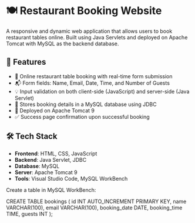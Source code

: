 # 🍽️ Restaurant Booking Website

A responsive and dynamic web application that allows users to book restaurant tables online. Built using Java Servlets and deployed on Apache Tomcat with MySQL as the backend database.

## 🚀 Features

- 📅 Online restaurant table booking with real-time form submission
- 📬 Form fields: Name, Email, Date, Time, and Number of Guests
- 💡 Input validation on both client-side (JavaScript) and server-side (Java Servlet)
- 💾 Stores booking details in a MySQL database using JDBC
- 📂 Deployed on Apache Tomcat 9
- ✅ Success page confirmation upon successful booking

## 🛠️ Tech Stack

- **Frontend**: HTML, CSS, JavaScript  
- **Backend**: Java Servlet, JDBC  
- **Database**: MySQL  
- **Server**: Apache Tomcat 9
- **Tools**: Visual Studio Code, MySQL WorkBench

Create a table in MySQL WorkBench:

CREATE TABLE bookings (
  id INT AUTO_INCREMENT PRIMARY KEY,
  name VARCHAR(100),
  email VARCHAR(100),
  booking_date DATE,
  booking_time TIME,
  guests INT
);




   
